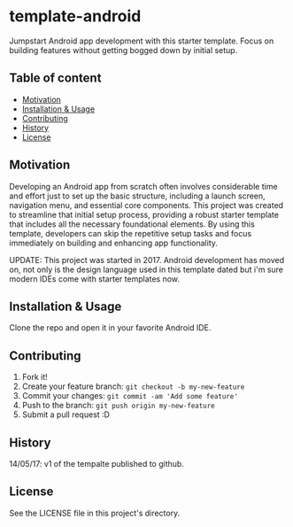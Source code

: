 # template-android
Jumpstart Android app development with this starter template. Focus on building features without getting bogged down by initial setup.


## Table of content
- [Motivation](#motivation)
- [Installation \& Usage](#installation--usage)
- [Contributing](#contributing)
- [History](#history)
- [License](#license)


## Motivation
Developing an Android app from scratch often involves considerable time and effort just to set up the basic structure, including a launch screen, navigation menu, and essential core components. This project was created to streamline that initial setup process, providing a robust starter template that includes all the necessary foundational elements. By using this template, developers can skip the repetitive setup tasks and focus immediately on building and enhancing app functionality.

UPDATE: This project was started in 2017. Android development has moved on, not only is the design language used in this template dated but i'm sure modern IDEs come with starter templates now.


## Installation & Usage
Clone the repo and open it in your favorite Android IDE. 


## Contributing
1. Fork it!
2. Create your feature branch: `git checkout -b my-new-feature`
3. Commit your changes: `git commit -am 'Add some feature'`
4. Push to the branch: `git push origin my-new-feature`
5. Submit a pull request :D


## History
14/05/17: v1 of the tempalte published to github.


## License
See the LICENSE file in this project's directory.
